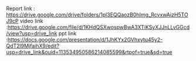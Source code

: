 Report link : https://drive.google.com/drive/folders/1pl3EQQaozB0hImg_RcvxwAizH5TOJ9cP
video link :https://drive.google.com/file/d/1KHdQSXwospwBwA3XTiKSyXJJnLLvGGcd/view?usp=drive_link
ppt link :https://docs.google.com/presentation/d/1JhKYx2GVhxytu45y2-QdT2l9MjfaihX9/edit?usp=drive_link&ouid=113534950586214085599&rtpof=true&sd=true
